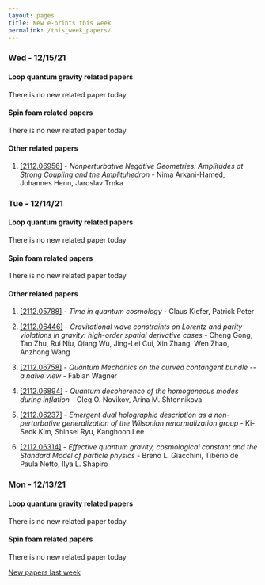 ```yaml
---
layout: pages
title: New e-prints this week
permalink: /this_week_papers/
---
```




### Wed - 12/15/21

#### Loop quantum gravity related papers

There is no new related paper today 

#### Spin foam related papers

There is no new related paper today 



#### Other related papers

1. [[2112.06956]](https://arxiv.org/abs/2112.06956) - *Nonperturbative Negative Geometries: Amplitudes at Strong Coupling and  the Amplituhedron* - Nima Arkani-Hamed, Johannes Henn, Jaroslav Trnka



### Tue - 12/14/21

#### Loop quantum gravity related papers

There is no new related paper today 

#### Spin foam related papers

There is no new related paper today 



#### Other related papers

1. [[2112.05788]](https://arxiv.org/abs/2112.05788) - *Time in quantum cosmology* - Claus Kiefer, Patrick Peter

1. [[2112.06446]](https://arxiv.org/abs/2112.06446) - *Gravitational wave constraints on Lorentz and parity violations in  gravity: high-order spatial derivative cases* - Cheng Gong, Tao Zhu, Rui Niu, Qiang Wu, Jing-Lei Cui, Xin Zhang, Wen Zhao, Anzhong Wang

1. [[2112.06758]](https://arxiv.org/abs/2112.06758) - *Quantum Mechanics on the curved contangent bundle -- a naïve view* - Fabian Wagner

1. [[2112.06894]](https://arxiv.org/abs/2112.06894) - *Quantum decoherence of the homogeneous modes during inflation* - Oleg O. Novikov, Arina M. Shtennikova

1. [[2112.06237]](https://arxiv.org/abs/2112.06237) - *Emergent dual holographic description as a non-perturbative  generalization of the Wilsonian renormalization group* - Ki-Seok Kim, Shinsei Ryu, Kanghoon Lee

1. [[2112.06314]](https://arxiv.org/abs/2112.06314) - *Effective quantum gravity, cosmological constant and the Standard Model  of particle physics* - Breno L. Giacchini, Tibério de Paula Netto, Ilya L. Shapiro



### Mon - 12/13/21

#### Loop quantum gravity related papers

There is no new related paper today 

#### Spin foam related papers

There is no new related paper today 




[New papers last week]({{site.url}}/archived/weekly/pre-print/2021/12/13/archived_weekly_papers.html)